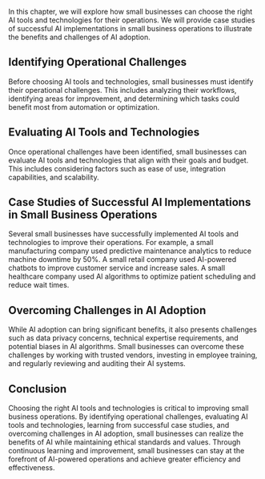 

In this chapter, we will explore how small businesses can choose the right AI tools and technologies for their operations. We will provide case studies of successful AI implementations in small business operations to illustrate the benefits and challenges of AI adoption.

Identifying Operational Challenges
----------------------------------

Before choosing AI tools and technologies, small businesses must identify their operational challenges. This includes analyzing their workflows, identifying areas for improvement, and determining which tasks could benefit most from automation or optimization.

Evaluating AI Tools and Technologies
------------------------------------

Once operational challenges have been identified, small businesses can evaluate AI tools and technologies that align with their goals and budget. This includes considering factors such as ease of use, integration capabilities, and scalability.

Case Studies of Successful AI Implementations in Small Business Operations
--------------------------------------------------------------------------

Several small businesses have successfully implemented AI tools and technologies to improve their operations. For example, a small manufacturing company used predictive maintenance analytics to reduce machine downtime by 50%. A small retail company used AI-powered chatbots to improve customer service and increase sales. A small healthcare company used AI algorithms to optimize patient scheduling and reduce wait times.

Overcoming Challenges in AI Adoption
------------------------------------

While AI adoption can bring significant benefits, it also presents challenges such as data privacy concerns, technical expertise requirements, and potential biases in AI algorithms. Small businesses can overcome these challenges by working with trusted vendors, investing in employee training, and regularly reviewing and auditing their AI systems.

Conclusion
----------

Choosing the right AI tools and technologies is critical to improving small business operations. By identifying operational challenges, evaluating AI tools and technologies, learning from successful case studies, and overcoming challenges in AI adoption, small businesses can realize the benefits of AI while maintaining ethical standards and values. Through continuous learning and improvement, small businesses can stay at the forefront of AI-powered operations and achieve greater efficiency and effectiveness.
